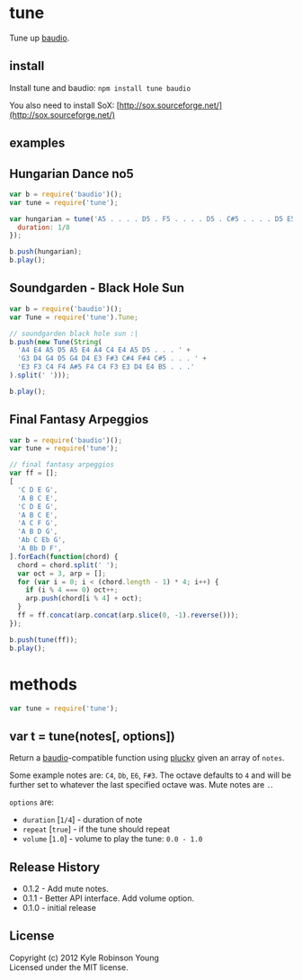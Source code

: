 # tune
Tune up [baudio](https://github.com/substack/baudio).

## install
Install tune and baudio: `npm install tune baudio`

You also need to install SoX:
[http://sox.sourceforge.net/](http://sox.sourceforge.net/)

## examples

## Hungarian Dance no5

```js
var b = require('baudio')();
var tune = require('tune');

var hungarian = tune('A5 . . . . D5 . F5 . . . . D5 . C#5 . . . . D5 E5 D5 . . . .'.split(' '), {
  duration: 1/8
});

b.push(hungarian);
b.play();
```

## Soundgarden - Black Hole Sun

```js
var b = require('baudio')();
var Tune = require('tune').Tune;

// soundgarden black hole sun :|
b.push(new Tune(String(
  'A4 E4 A5 D5 A5 E4 A4 C4 E4 A5 D5 . . . ' +
  'G3 D4 G4 D5 G4 D4 E3 F#3 C#4 F#4 C#5 . . . ' +
  'E3 F3 C4 F4 A#5 F4 C4 F3 E3 D4 E4 B5 . . .'
).split(' ')));

b.play();
```

## Final Fantasy Arpeggios

```js
var b = require('baudio')();
var tune = require('tune');

// final fantasy arpeggios
var ff = [];
[
  'C D E G',
  'A B C E',
  'C D E G',
  'A B C E',
  'A C F G',
  'A B D G',
  'Ab C Eb G',
  'A Bb D F',
].forEach(function(chord) {
  chord = chord.split(' ');
  var oct = 3, arp = [];
  for (var i = 0; i < (chord.length - 1) * 4; i++) {
    if (i % 4 === 0) oct++;
    arp.push(chord[i % 4] + oct);
  }
  ff = ff.concat(arp.concat(arp.slice(0, -1).reverse()));
});

b.push(tune(ff));
b.play();
```

# methods

``` js
var tune = require('tune');
```

## var t = tune(notes[, options])
Return a [baudio](http://github.com/substack/baudio)-compatible
function using [plucky](http://github.com/substack/plucky) given an array of
`notes`.

Some example notes are: `C4`, `Db`, `E6`, `F#3`. The octave defaults to `4` and
will be further set to whatever the last specified octave was. Mute notes are `.`.

`options` are:
* `duration` [`1/4`] - duration of note
* `repeat` [`true`] - if the tune should repeat
* `volume` [`1.0`] - volume to play the tune: `0.0 - 1.0`

## Release History
* 0.1.2 - Add mute notes.
* 0.1.1 - Better API interface. Add volume option.
* 0.1.0 - initial release

## License
Copyright (c) 2012 Kyle Robinson Young  
Licensed under the MIT license.
